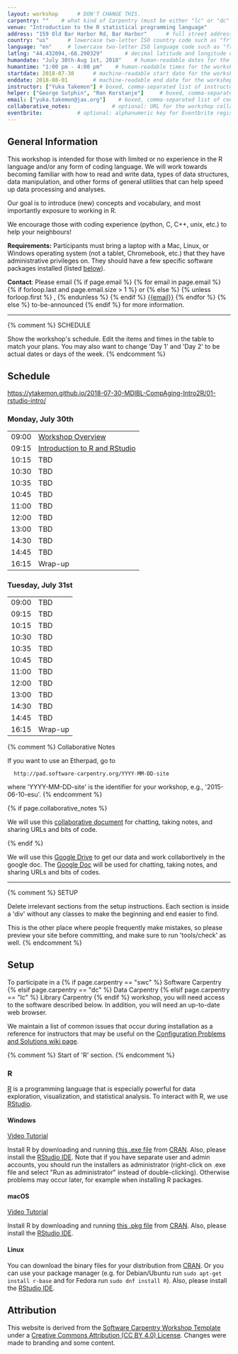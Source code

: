 ```yaml
---
layout: workshop      # DON'T CHANGE THIS.
carpentry: ""    # what kind of Carpentry (must be either "lc" or "dc" or "swc")
venue: "Introduction to the R statistical programming language"        # brief name of host site without address (e.g., "Euphoric State University")
address: "159 Old Bar Harbor Rd, Bar Harbor"      # full street address of workshop (e.g., "Room A, 123 Forth Street, Blimingen, Euphoria")
country: "us"      # lowercase two-letter ISO country code such as "fr" (see https://en.wikipedia.org/wiki/ISO_3166-1)
language: "en"     # lowercase two-letter ISO language code such as "fr" (see https://en.wikipedia.org/wiki/ISO_639-1)
latlng: "44.432094,-68.290329"       # decimal latitude and longitude of workshop venue (e.g., "41.7901128,-87.6007318" - use http://www.latlong.net/)
humandate: "July 30th-Aug 1st, 2018"    # human-readable dates for the workshop (e.g., "Feb 17-18, 2020")
humantime: "1:00 pm - 4:00 pm"    # human-readable times for the workshop (e.g., "9:00 am - 4:30 pm")
startdate: 2018-07-30      # machine-readable start date for the workshop in YYYY-MM-DD format like 2015-01-01
enddate: 2018-08-01        # machine-readable end date for the workshop in YYYY-MM-DD format like 2015-01-02
instructor: ["Yuka Takemon"] # boxed, comma-separated list of instructors' names as strings, like ["Kay McNulty", "Betty Jennings", "Betty Snyder"]
helper: ["George Sutphin", "Ron Korstanje"]     # boxed, comma-separated list of helpers' names, like ["Marlyn Wescoff", "Fran Bilas", "Ruth Lichterman"]
email: ["yuka.takemon@jax.org"]    # boxed, comma-separated list of contact email addresses for the host, lead instructor, or whoever else is handling questions, like ["marlyn.wescoff@example.org", "fran.bilas@example.org", "ruth.lichterman@example.org"]
collaborative_notes:             # optional: URL for the workshop collaborative notes, e.g. an Etherpad or Google Docs document
eventbrite:           # optional: alphanumeric key for Eventbrite registration, e.g., "1234567890AB" (if Eventbrite is being used)
---
```

<h2 id="general">General Information</h2>

  This workshop is intended for those with limited or no experience in the R language and/or any form of coding language. We will work towards becoming familiar with how to read and write data, types of data structures, data manipulation, and other forms of general utilities that can help speed up data processing and analyses.

  Our goal is to introduce (new) concepts and vocabulary, and most importantly exposure to working in R.

  We encourage those with coding experience (python, C, C++, unix, etc.) to help your neighbours!

<p id="requirements">
  <strong>Requirements:</strong> Participants must bring a laptop with a
  Mac, Linux, or Windows operating system (not a tablet, Chromebook, etc.) that they have administrative privileges
  on. They should have a few specific software packages installed (listed
  <a href="#setup">below</a>).
</p>

<p id="contact">
  <strong>Contact</strong>:
  Please email
  {% if page.email %}
    {% for email in page.email %}
      {% if forloop.last and page.email.size > 1 %}
        or
      {% else %}
        {% unless forloop.first %}
        ,
        {% endunless %}
      {% endif %}
      <a href='mailto:{{email}}'>{{email}}</a>
    {% endfor %}
  {% else %}
    to-be-announced
  {% endif %}
  for more information.
</p>

<hr/>

{% comment %}
  SCHEDULE

  Show the workshop's schedule.  Edit the items and times in the table
  to match your plans.  You may also want to change 'Day 1' and 'Day
  2' to be actual dates or days of the week.
{% endcomment %}

<h2 id="schedule">Schedule</h2>

https://ytakemon.github.io/2018-07-30-MDIBL-CompAging-Intro2R/01-rstudio-intro/


<div class="row">
<div class="col-md-6">
<h3>Monday, July 30th</h3>
<table class="table table-striped">
<tr> <td>09:00</td>  <td><a href="https://ytakemon.github.io/2018-07-30-MDIBL-CompAging-Intro2R/">Workshop Overview</a></td> </tr>
<tr> <td>09:15</td>  <td><a href="https://ytakemon.github.io/2018-07-30-MDIBL-CompAging-Intro2R/01-rstudio-intro/">Introduction to R and RStudio</a></td> </tr>
<tr> <td>10:15</td>  <td> TBD </td> </tr>
<tr> <td>10:30</td>  <td> TBD </td> </tr>
<tr> <td>10:35</td>  <td> TBD </td> </tr>
<tr> <td>10:45</td>  <td> TBD </td> </tr>
<tr> <td>11:00</td>  <td> TBD </td> </tr>
<tr> <td>12:00</td>  <td> TBD </td> </tr>
<tr> <td>13:00</td>  <td> TBD </td> </tr>
<tr> <td>14:30</td>  <td> TBD </td> </tr>
<tr> <td>14:45</td>  <td> TBD </td> </tr>
<tr> <td>16:15</td>  <td>Wrap-up</td> </tr>
</table>
<h3>Tuesday, July 31st</h3>
<table class="table table-striped">
<tr> <td>09:00</td>  <td> TBD </td> </tr>
<tr> <td>09:15</td>  <td> TBD </td> </tr>
<tr> <td>10:15</td>  <td> TBD </td> </tr>
<tr> <td>10:30</td>  <td> TBD </td> </tr>
<tr> <td>10:35</td>  <td> TBD </td> </tr>
<tr> <td>10:45</td>  <td> TBD </td> </tr>
<tr> <td>11:00</td>  <td> TBD </td> </tr>
<tr> <td>12:00</td>  <td> TBD </td> </tr>
<tr> <td>13:00</td>  <td> TBD </td> </tr>
<tr> <td>14:30</td>  <td> TBD </td> </tr>
<tr> <td>14:45</td>  <td> TBD </td> </tr>
<tr> <td>16:15</td>  <td>Wrap-up</td> </tr>
</table>
</div>
</div>


{% comment %}
  Collaborative Notes

  If you want to use an Etherpad, go to

      http://pad.software-carpentry.org/YYYY-MM-DD-site

  where 'YYYY-MM-DD-site' is the identifier for your workshop,
  e.g., '2015-06-10-esu'.
{% endcomment %}

{% if page.collaborative_notes %}
<p id="collaborative_notes">
  We will use this <a href="{{page.collaborative_notes}}">collaborative document</a> for chatting, taking notes, and sharing URLs and bits of code.
</p>
{% endif %}

We will use this <a href="https://drive.google.com/open?id=1g4yI-JSKs7N1_-TQ-EvuILMdJ6gjvCSb">Google Drive</a> to get our data and work collabortively in the google doc. The <a href="https://docs.google.com/document/d/1-LaIKEPOCyOmYuAEKDYrRxL8oYS7XRQYZQiVia1PowM/edit?usp=sharing">Google Doc</a> will be used for chatting, taking notes, and sharing URLs and bits of codes.

<hr/>

{% comment %}
  SETUP

  Delete irrelevant sections from the setup instructions.  Each
  section is inside a 'div' without any classes to make the beginning
  and end easier to find.

  This is the other place where people frequently make mistakes, so
  please preview your site before committing, and make sure to run
  'tools/check' as well.
{% endcomment %}

<h2 id="setup">Setup</h2>

<p>
  To participate in a
  {% if page.carpentry == "swc" %}
  Software Carpentry
  {% elsif page.carpentry == "dc" %}
  Data Carpentry
  {% elsif page.carpentry == "lc" %}
  Library Carpentry
  {% endif %}
  workshop,
  you will need access to the software described below.
  In addition, you will need an up-to-date web browser.
</p>
<p>
  We maintain a list of common issues that occur during installation as a reference for instructors
  that may be useful on the
  <a href = "{{site.swc_github}}/workshop-template/wiki/Configuration-Problems-and-Solutions">Configuration Problems and Solutions wiki page</a>.
</p>
<div id="r"> {% comment %} Start of 'R' section. {% endcomment %}
  <h3>R</h3>

  <p>
    <a href="http://www.r-project.org">R</a> is a programming language
    that is especially powerful for data exploration, visualization, and
    statistical analysis. To interact with R, we use
    <a href="http://www.rstudio.com/">RStudio</a>.
  </p>

  <div class="row">
    <div class="col-md-4">
      <h4 id="r-windows">Windows</h4>
      <a href="https://www.youtube.com/watch?v=q0PjTAylwoU">Video Tutorial</a>
      <p>
        Install R by downloading and running
        <a href="http://cran.r-project.org/bin/windows/base/release.htm">this .exe file</a>
        from <a href="http://cran.r-project.org/index.html">CRAN</a>.
        Also, please install the
        <a href="http://www.rstudio.com/ide/download/desktop">RStudio IDE</a>.
        Note that if you have separate user and admin accounts, you should run the
        installers as administrator (right-click on .exe file and select "Run as
        administrator" instead of double-clicking). Otherwise problems may occur later,
        for example when installing R packages.
      </p>
    </div>
    <div class="col-md-4">
      <h4 id="r-macosx">macOS</h4>
      <a href="https://www.youtube.com/watch?v=5-ly3kyxwEg">Video Tutorial</a>
      <p>
        Install R by downloading and running
        <a href="http://cran.r-project.org/bin/macosx/R-latest.pkg">this .pkg file</a>
        from <a href="http://cran.r-project.org/index.html">CRAN</a>.
        Also, please install the
        <a href="http://www.rstudio.com/ide/download/desktop">RStudio IDE</a>.
      </p>
    </div>
    <div class="col-md-4">
      <h4 id="r-linux">Linux</h4>
      <p>
        You can download the binary files for your distribution
        from <a href="http://cran.r-project.org/index.html">CRAN</a>. Or
        you can use your package manager (e.g. for Debian/Ubuntu
        run <code>sudo apt-get install r-base</code> and for Fedora run
        <code>sudo dnf install R</code>).  Also, please install the
        <a href="http://www.rstudio.com/ide/download/desktop">RStudio IDE</a>.
      </p>
    </div>
  </div>
</div>


<h2 id="attribution">Attribution</h2>
<p>
This website is derived from the <a href="{{site.workshop_site}}">Software Carpentry Workshop Template</a>
under a <a href="https://ytakemon.github.io/2018-07-30-MDIBL-CompAging-Intro2R/LICENSE.html">Creative Commons Attribution (CC BY 4.0) License</a>.
Changes were made to branding and some content.
</p>

